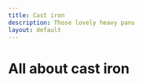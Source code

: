 ```yaml
---
title: Cast iron
description: Those lovely heavy pans
layout: default
---
```


# All about cast iron
